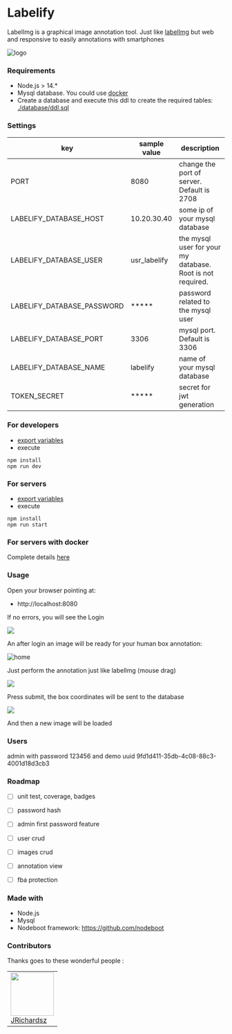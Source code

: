 # Labelify

LabelImg is a graphical image annotation tool. Just like [labelImg](https://github.com/tzutalin/labelImg) but web and responsive to easily annotations with smartphones

![logo](./src/logo/logo.png)

### Requirements

- Node.js > 14.*
- Mysql database. You could use [docker](https://gist.github.com/jrichardsz/73142c5c7eb7136d80b165e75d3a1e22)
- Create a database and execute this ddl to create the required tables: [./database/ddl.sql](./database/ddl.sql)


### Settings


|key | sample value | description|
|---|---|---|
|PORT | 8080 | change the port of server. Default is 2708|
|LABELIFY_DATABASE_HOST | 10.20.30.40 | some ip of your mysql database|
|LABELIFY_DATABASE_USER | usr_labelify | the mysql user for your my database. Root is not required.|
|LABELIFY_DATABASE_PASSWORD | ***** |  password related to the mysql user|
|LABELIFY_DATABASE_PORT | 3306 | mysql port. Default is 3306|
|LABELIFY_DATABASE_NAME | labelify | name of your mysql database|
|TOKEN_SECRET | ***** | secret for jwt generation|


### For developers

- [export variables](https://github.com/jrichardsz/labelify/wiki/Export-variables-Linux)
- execute
```
npm install
npm run dev
```

### For servers

- [export variables](https://github.com/jrichardsz/labelify/wiki/Export-variables-Linux)
- execute
```
npm install
npm run start
```

### For servers with docker

Complete details [here](https://github.com/jrichardsz/labelify/wiki/Launch-with-Docker)

### Usage

Open your browser pointing at:

- http://localhost:8080

If no errors, you will see the Login

![](https://i.ibb.co/BgGTRGG/labelify-login.png)

An after login an image will be ready for your human box annotation:

![home](https://i.ibb.co/2WDpCWK/image-ready-for-annotation.png)

Just perform the annotation just like labelImg (mouse drag)

![](https://i.ibb.co/hZt32Hw/annotation-example.png)

Press submit, the box coordinates will be sent to the database

![](https://i.ibb.co/LtYSDws/annotation-coordinates.png)

And then a new image will be loaded

### Users

admin with password 123456 and demo uuid 9fd1d411-35db-4c08-88c3-4001d18d3cb3

### Roadmap

- [ ] unit test, coverage, badges
- [ ] password hash
- [ ] admin first password feature
- [ ] user crud
- [ ] images crud
- [ ] annotation view
- [ ] fba protection


### Made with

- Node.js
- Mysql
- Nodeboot framework: https://github.com/nodeboot


### Contributors

Thanks goes to these wonderful people :

<table>
  <tbody>
    <td>
      <img src="https://avatars0.githubusercontent.com/u/3322836?s=460&v=4" width="100px;"/>
      <br />
      <label><a href="http://jrichardsz.github.io/">JRichardsz</a></label>
      <br />
    </td>    
  </tbody>
</table>
